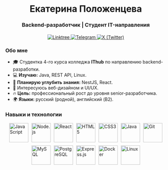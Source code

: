 

<div id="header" style="text-align: center;">
  <h1>Екатерина Положенцева</h1>
  <h3>Backend-разработчик | Студент IT-направления</h3>
</div>

<div id="socials" style="text-align: center; margin: 20px 0;">
  <a href="https://linktr.ee/K4t3a">
    <img src="https://img.shields.io/badge/linktree-green?style=for-the-badge&logo=linktree&logoColor=white" alt="Linktree">
  </a>
  <a href="https://t.me/adepto_xiao">
    <img src="https://img.shields.io/badge/telegram-blue?style=for-the-badge&logo=telegram&logoColor=white" alt="Telegram">
  </a>
  <a href="https://x.com/y_yaded">
    <img src="https://img.shields.io/badge/x-black?style=for-the-badge&logo=x&logoColor=white" alt="X (Twitter)">
  </a>
</div>

### Обо мне  
- 🎓 Студентка 4-го курса колледжа **IThub** по направлению backend-разработки.  
- 💻 **Изучаю:** Java, REST API, Linux.  
- 🚀 **Планирую углубить знания:** NestJS, React.  
- 🎨 Интересуюсь веб-дизайном и UI/UX.  
- 🔥 **Цель:** профессиональный рост до уровня senior-разработчика.  
- 🌍 **Языки:** русский (родной), английский (B2).  

### Навыки и технологии  
<div style="display: flex; justify-content: center; gap: 10px; flex-wrap: wrap;">
  <img src="https://cdn.jsdelivr.net/gh/devicons/devicon@latest/icons/javascript/javascript-original.svg" style="height: 60px; width: 60px;" title="JavaScript" />
  <img src="https://cdn.jsdelivr.net/gh/devicons/devicon@latest/icons/nodejs/nodejs-original.svg" style="height: 60px; width: 60px;" title="Node.js" />
   <img src="https://cdn.jsdelivr.net/gh/devicons/devicon@latest/icons/nodejs/nodejs-original.svg" style="height: 60px; width: 60px;" title="React" />
  <img src="https://cdn.jsdelivr.net/gh/devicons/devicon@latest/icons/html5/html5-original-wordmark.svg" style="height: 60px; width: 60px;" title="HTML5" />
  <img src="https://cdn.jsdelivr.net/gh/devicons/devicon@latest/icons/css3/css3-original.svg" style="height: 60px; width: 60px;" title="CSS3" />
  <img src="https://cdn.jsdelivr.net/gh/devicons/devicon@latest/icons/java/java-original.svg" style="height: 60px; width: 60px;" title="Java" />
  <img src="https://cdn.jsdelivr.net/gh/devicons/devicon@latest/icons/git/git-original.svg" style="height: 60px; width: 60px;" title="Git" />
  <img src="https://cdn.jsdelivr.net/gh/devicons/devicon@latest/icons/mysql/mysql-original.svg" style="height: 60px; width: 60px;" title="MySQL" />
  <img src="https://cdn.jsdelivr.net/gh/devicons/devicon@latest/icons/postgresql/postgresql-original.svg" style="height: 60px; width: 60px;" title="PostgreSQL" />
  <img src="https://cdn.jsdelivr.net/gh/devicons/devicon@latest/icons/express/express-original.svg" style="height: 60px; width: 60px;" title="Express.js" />
  <img src="https://cdn.jsdelivr.net/gh/devicons/devicon@latest/icons/docker/docker-original.svg" style="height: 60px; width: 60px;" title="Docker" />
  <img src="https://cdn.jsdelivr.net/gh/devicons/devicon@latest/icons/linux/linux-original.svg" style="height: 60px; width: 60px;" title="Linux" />
</div>

</div>
